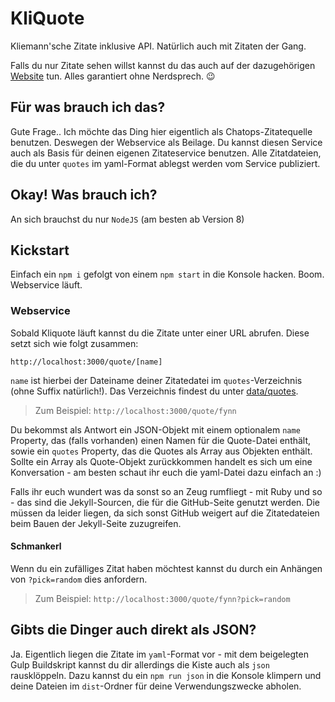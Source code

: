 # KliQuote

Kliemann'sche Zitate inklusive API. Natürlich auch mit Zitaten der Gang.

Falls du nur Zitate sehen willst kannst du das auch auf der dazugehörigen [Website](https://error418.github.io/kliquote/) tun. Alles garantiert ohne Nerdsprech. :wink:

## Für was brauch ich das?

Gute Frage.. Ich möchte das Ding hier eigentlich als Chatops-Zitatequelle benutzen. Deswegen der Webservice als Beilage. Du kannst diesen Service auch als Basis für deinen eigenen Zitateservice benutzen. Alle Zitatdateien, die du unter `quotes` im yaml-Format ablegst werden vom Service publiziert.

## Okay! Was brauch ich?

An sich brauchst du nur `NodeJS` (am besten ab Version 8)

## Kickstart

Einfach ein `npm i` gefolgt von einem `npm start` in die Konsole hacken. Boom. Webservice läuft.

### Webservice

Sobald Kliquote läuft kannst du die Zitate unter einer URL abrufen. Diese setzt sich wie folgt zusammen:

```
http://localhost:3000/quote/[name]
```

`name` ist hierbei der Dateiname deiner Zitatedatei im `quotes`-Verzeichnis (ohne Suffix natürlich!). Das Verzeichnis findest du unter [data/quotes](./data/quotes).

> Zum Beispiel: `http://localhost:3000/quote/fynn`

Du bekommst als Antwort ein JSON-Objekt mit einem optionalem `name` Property, das (falls vorhanden) einen Namen für die Quote-Datei enthält, sowie ein `quotes` Property, das die Quotes als Array aus Objekten enthält. Sollte ein Array als Quote-Objekt zurückkommen handelt es sich um eine Konversation - am besten schaut ihr euch die yaml-Datei dazu einfach an :)

Falls ihr euch wundert was da sonst so an Zeug rumfliegt - mit Ruby und so - das sind die Jekyll-Sourcen, die für die GitHub-Seite genutzt werden. Die müssen da leider
liegen, da sich sonst GitHub weigert auf die Zitatedateien beim Bauen der Jekyll-Seite zuzugreifen.

#### Schmankerl

Wenn du ein zufälliges Zitat haben möchtest kannst du durch ein Anhängen von `?pick=random` dies anfordern.

> Zum Beispiel: `http://localhost:3000/quote/fynn?pick=random`


## Gibts die Dinger auch direkt als JSON?

Ja. Eigentlich liegen die Zitate im `yaml`-Format vor - mit dem beigelegten Gulp Buildskript kannst du dir allerdings
die Kiste auch als `json` rausklöppeln. Dazu kannst du ein `npm run json` in die Konsole klimpern und
deine Dateien im `dist`-Ordner für deine Verwendungszwecke abholen.


